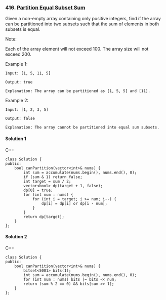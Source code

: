 ### 416\. [Partition Equal Subset Sum](https://leetcode.com/problems/partition-equal-subset-sum/)

Given a non-empty array containing only positive integers, find if the array can be partitioned into two subsets such that the sum of elements in both subsets is equal.

Note:

Each of the array element will not exceed 100.
The array size will not exceed 200.
 

Example 1:
```
Input: [1, 5, 11, 5]

Output: true

Explanation: The array can be partitioned as [1, 5, 5] and [11].
```

Example 2:
```
Input: [1, 2, 3, 5]

Output: false

Explanation: The array cannot be partitioned into equal sum subsets.
```

#### Solution 1

C++

```
class Solution {
public:
    bool canPartition(vector<int>& nums) {
        int sum = accumulate(nums.begin(), nums.end(), 0);
        if (sum & 1) return false;
        int target = sum / 2;
        vector<bool> dp(target + 1, false);
        dp[0] = true;
        for (int num : nums) {
            for (int i = target; i >= num; i--) {
                dp[i] = dp[i] or dp[i - num];
            }
        }
        return dp[target];
    }
};
```

#### Solution 2

C++

```
class Solution {
public:
    bool canPartition(vector<int>& nums) {
        bitset<5001> bits(1);
        int sum = accumulate(nums.begin(), nums.end(), 0);
        for (int num : nums) bits |= bits << num;
        return (sum % 2 == 0) && bits[sum >> 1];
    }
};
```
